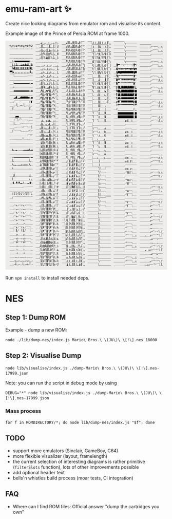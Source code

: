 # emu-ram-art :sparkles:

Create nice looking diagrams from emulator rom and visualise its content.

Example image of the Prince of Persia ROM at frame 1000.

![image](/examples/pop.png)


Run `npm install` to install needed deps.

# NES

## Step 1: Dump ROM

Example - dump a new ROM:

```
node ./lib/dump-nes/index.js Mario\ Bros.\ \(JU\)\ \[!\].nes 18000
```

## Step 2: Visualise Dump

```
node lib/visualise/index.js ./dump-Mario\ Bros.\ \(JU\)\ \[!\].nes-17999.json
```

Note: you can run the script in debug mode by using

```
DEBUG="*" node lib/visualise/index.js ./dump-Mario\ Bros.\ \(JU\)\ \[!\].nes-17999.json
```

### Mass process

`for f in ROMDIRECTORY/*; do node lib/dump-nes/index.js "$f"; done`

## TODO

- support more emulators (Sinclair, GameBoy, C64)
- more flexible visualizer (layout, framelength)
- the current selection of interesting diagrams is rather primitive (`filterSlots` function), lots of other improvements possible
- add optional header text
- bells'n whistles build process (moar tests, CI integration)

## FAQ

- Where can I find ROM files: Official answer "dump the cartridges you own"
